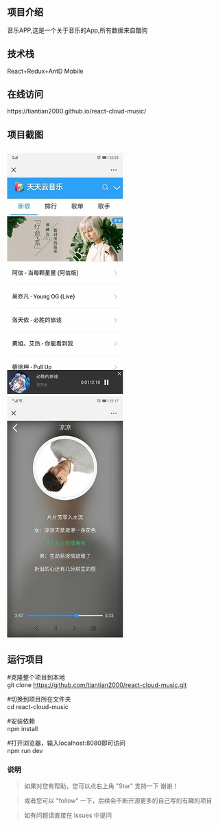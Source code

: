 <h2>项目介绍</h2>

音乐APP,这是一个关于音乐的App,所有数据来自酷狗

<h2>技术栈</h2>
React+Redux+AntD Mobile

<h2>在线访问</h2>
https://tiantian2000.github.io/react-cloud-music/

<h2>项目截图<h2>
<img src="https://github.com/tiantian2000/react-cloud-music/blob/gh-pages/示例.jpg"/>
<img src="https://github.com/tiantian2000/react-cloud-music/blob/gh-pages/示例1.jpg"/>
  
<h2> 运行项目</h2>

#克隆整个项目到本地<br>
git clone https://github.com/tiantian2000/react-cloud-music.git

#切换到项目所在文件夹<br>
cd react-cloud-music

#安装依赖<br>
npm install

#打开浏览器，输入localhost:8080即可访问<br>
npm run dev


### 说明
>  如果对您有帮助，您可以点右上角 "Star" 支持一下 谢谢！

>  或者您可以 "follow" 一下，后续会不断开源更多的自己写的有趣的项目

> 如有问题请直接在 Issues 中提问

